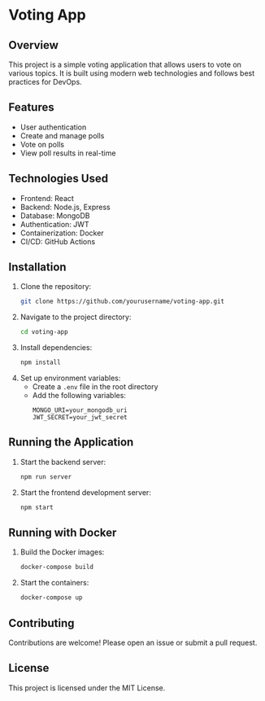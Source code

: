 # Voting App

## Overview

This project is a simple voting application that allows users to vote on various topics. It is built using modern web technologies and follows best practices for DevOps.

## Features

- User authentication
- Create and manage polls
- Vote on polls
- View poll results in real-time

## Technologies Used

- Frontend: React
- Backend: Node.js, Express
- Database: MongoDB
- Authentication: JWT
- Containerization: Docker
- CI/CD: GitHub Actions

## Installation

1. Clone the repository:
   ```bash
   git clone https://github.com/yourusername/voting-app.git
   ```
2. Navigate to the project directory:
   ```bash
   cd voting-app
   ```
3. Install dependencies:
   ```bash
   npm install
   ```
4. Set up environment variables:
   - Create a `.env` file in the root directory
   - Add the following variables:
     ```
     MONGO_URI=your_mongodb_uri
     JWT_SECRET=your_jwt_secret
     ```

## Running the Application

1. Start the backend server:
   ```bash
   npm run server
   ```
2. Start the frontend development server:
   ```bash
   npm start
   ```

## Running with Docker

1. Build the Docker images:
   ```bash
   docker-compose build
   ```
2. Start the containers:
   ```bash
   docker-compose up
   ```

## Contributing

Contributions are welcome! Please open an issue or submit a pull request.

## License

This project is licensed under the MIT License.
